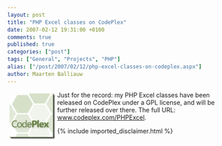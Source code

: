 ```yaml
---
layout: post
title: "PHP Excel classes on CodePlex"
date: 2007-02-12 19:31:00 +0100
comments: true
published: true
categories: ["post"]
tags: ["General", "Projects", "PHP"]
alias: ["/post/2007/02/12/php-excel-classes-on-codeplex.aspx"]
author: Maarten Balliauw
---
```

<a href="/images/WindowsLiveWriter/PHPExcelclassesonCodePlex_A222/codeplex.jpg" mce_href="/images/WindowsLiveWriter/PHPExcelclassesonCodePlex_A222/codeplex.jpg" atomicselection="true"><img src="/images/WindowsLiveWriter/PHPExcelclassesonCodePlex_A222/codeplex_thumb.jpg" style="border: 0px none ; margin: 5px;" mce_src="/images/WindowsLiveWriter/PHPExcelclassesonCodePlex_A222/codeplex_thumb.jpg" align="left" border="0" height="104" width="104"></a> Just for the record: my PHP Excel classes have been released on CodePlex under a GPL license, and will be further released over there. The full URL: <a href="http://www.codeplex.com/PHPExcel" mce_href="http://www.codeplex.com/PHPExcel">www.codeplex.com/PHPExcel</a>.

{% include imported_disclaimer.html %}

